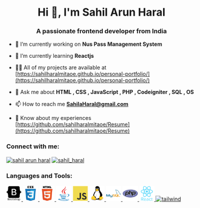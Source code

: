 <h1 align="center">Hi 👋, I'm Sahil Arun Haral</h1>
<h3 align="center">A passionate frontend developer from India</h3>

- 🔭 I’m currently working on **Nus Pass Management System**

- 🌱 I’m currently learning **Reactjs**

- 👨‍💻 All of my projects are available at [https://sahilharalmitaoe.github.io/personal-portfolio/](https://sahilharalmitaoe.github.io/personal-portfolio/)

- 💬 Ask me about **HTML , CSS , JavaScript , PHP , Codeigniter , SQL , OS**

- 📫 How to reach me **SahilaHaral@gmail.com**

- 📄 Know about my experiences [https://github.com/sahilharalmitaoe/Resume](https://github.com/sahilharalmitaoe/Resume)

<h3 align="left">Connect with me:</h3>
<p align="left">
<a href="https://linkedin.com/in/sahil arun haral" target="blank"><img align="center" src="https://raw.githubusercontent.com/rahuldkjain/github-profile-readme-generator/master/src/images/icons/Social/linked-in-alt.svg" alt="sahil arun haral" height="30" width="40" /></a>
<a href="https://www.codechef.com/users/sahil_haral" target="blank"><img align="center" src="https://cdn.jsdelivr.net/npm/simple-icons@3.1.0/icons/codechef.svg" alt="sahil_haral" height="30" width="40" /></a>
</p>

<h3 align="left">Languages and Tools:</h3>
<p align="left"> <a href="https://getbootstrap.com" target="_blank" rel="noreferrer"> <img src="https://raw.githubusercontent.com/devicons/devicon/master/icons/bootstrap/bootstrap-plain-wordmark.svg" alt="bootstrap" width="40" height="40"/> </a> <a href="https://www.w3schools.com/css/" target="_blank" rel="noreferrer"> <img src="https://raw.githubusercontent.com/devicons/devicon/master/icons/css3/css3-original-wordmark.svg" alt="css3" width="40" height="40"/> </a> <a href="https://www.w3.org/html/" target="_blank" rel="noreferrer"> <img src="https://raw.githubusercontent.com/devicons/devicon/master/icons/html5/html5-original-wordmark.svg" alt="html5" width="40" height="40"/> </a> <a href="https://www.java.com" target="_blank" rel="noreferrer"> <img src="https://raw.githubusercontent.com/devicons/devicon/master/icons/java/java-original.svg" alt="java" width="40" height="40"/> </a> <a href="https://developer.mozilla.org/en-US/docs/Web/JavaScript" target="_blank" rel="noreferrer"> <img src="https://raw.githubusercontent.com/devicons/devicon/master/icons/javascript/javascript-original.svg" alt="javascript" width="40" height="40"/> </a> <a href="https://www.linux.org/" target="_blank" rel="noreferrer"> <img src="https://raw.githubusercontent.com/devicons/devicon/master/icons/linux/linux-original.svg" alt="linux" width="40" height="40"/> </a> <a href="https://www.mysql.com/" target="_blank" rel="noreferrer"> <img src="https://raw.githubusercontent.com/devicons/devicon/master/icons/mysql/mysql-original-wordmark.svg" alt="mysql" width="40" height="40"/> </a> <a href="https://www.php.net" target="_blank" rel="noreferrer"> <img src="https://raw.githubusercontent.com/devicons/devicon/master/icons/php/php-original.svg" alt="php" width="40" height="40"/> </a> <a href="https://reactjs.org/" target="_blank" rel="noreferrer"> <img src="https://raw.githubusercontent.com/devicons/devicon/master/icons/react/react-original-wordmark.svg" alt="react" width="40" height="40"/> </a> <a href="https://tailwindcss.com/" target="_blank" rel="noreferrer"> <img src="https://www.vectorlogo.zone/logos/tailwindcss/tailwindcss-icon.svg" alt="tailwind" width="40" height="40"/> </a> </p>
